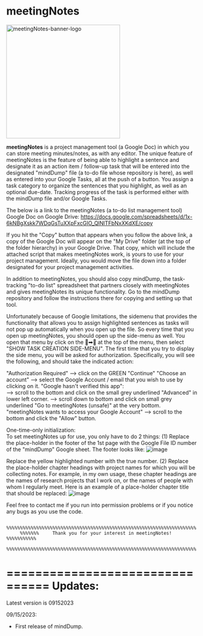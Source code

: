 # meetingNotes

<p style="position: relative; overflow:auto">
  <img src="https://github.com/pmarcum/mindDump/blob/main/meetingNotes_banner_logo.png"
       width=300
       style="display:inline-block;padding-right:10px"
       alt="meetingNotes-banner-logo">
</p>

<b>meetingNotes</b> is a project management tool (a Google Doc) in which you can store meeting minutes/notes, as with any editor.  The unique feature of meetingNotes is the feature of being able to highlight a sentence and designate it as an action item / follow-up task that will be entered into the designated "mindDump" file (a to-do file whose repository is here), as well as entered into your Google Tasks, all at the push of a button.  You assign a task category to organize the sentences that you highlight, as well as an optional due-date.  Tracking progress of the task is performed either with the mindDump file and/or Google Tasks. 

The below is a link to the meetingNotes (a to-do list management tool) Google Doc on Google Drive: 
https://docs.google.com/spreadsheets/d/1x-6kNBgXskk7WDqGsTuXXpFxcGIO_QlNlTFbNxXKdXE/copy

If you hit the "Copy" button that appears when you follow the above link, a copy of the Google Doc will appear on the "My Drive" folder (at the top of the folder hierarchy) in your Google Drive. That copy, which will include the attached script that makes meetingNotes work, is yours to use for your project management. Ideally, you would move the file down into a folder designated for your project management activities. 

In addition to meetingNotes, you should also copy mindDump, the task-tracking "to-do list" spreadsheet that partners closely with meetingNotes and gives meetingNotes its unique functionality.  Go to the mindDump repository and follow the instructions there for copying and setting up that tool. 

Unfortunately because of Google limitations, the sidemenu that provides the functionality that allows you to assign highlighted sentences as tasks will not pop up automatically when you open up the file.  So every time that you open up meetingNotes, you should open up the side-menu as well.  You open that menu by click on the 📄➡📆  at the top of the menu, then select "SHOW TASK CREATION SIDE-MENU".  The first time that you try to display the side menu, you will be asked for authorization. Specifically, you will see the following, and should take the indicated action: 

"Authorization Required" --> click on the GREEN "Continue" 
"Choose an account" --> select the Google Account / email that you wish to use by clicking on it.
"Google hasn't verified this app":  
    --> scroll to the bottom and click on the small grey underlined "Advanced" in lower left corner.
    --> scroll down to bottom and click on small grey underlined "Go to meetingNotes (unsafe)" at the very bottom.
"meetingNotes wants to access your Google Account" --> scroll to the bottom and click the "Allow" button.

One-time-only initialization:  
To set meetingNotes up for use, you only have to do 2 things: 
(1) Replace the place-holder in the footer of the 1st page with the Google File ID number of the "mindDump" Google sheet.  The footer looks like: 
![image](https://github.com/pmarcum/meetingNotes/assets/20630642/bc048743-7364-4d48-af62-2043f54a3afe)

Replace the yellow highlighted number with the true number. 
(2) Replace the place-holder chapter headings with project names for which you will be collecting notes.  For example, in my own usage, these chapter headings are the names of research projects that I work on, or the names of people with whom I regularly meet.  Here is an example of a place-holder chapter title that should be replaced: 
![image](https://github.com/pmarcum/meetingNotes/assets/20630642/f6010e5a-7917-4f5c-a8a7-a1d7b392abda)

Feel free to contact me if you run into permission problems or if you notice any bugs as you use the code. 

         %%%%%%%%%%%%%%%%%%%%%%%%%%%%%%%%%%%%%%%%%%%%%%%%%%%%%%%%%%%%%%%%%%%%%%
         %%%%%%%     Thank you for your interest in meetingNotes!   %%%%%%%%%%%
         %%%%%%%%%%%%%%%%%%%%%%%%%%%%%%%%%%%%%%%%%%%%%%%%%%%%%%%%%%%%%%%%%%%%%%

         
================================
         Updates: 
================================
Latest version is 09152023

09/15/2023: 
- First release of mindDump. 
